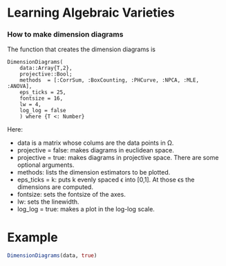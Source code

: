 # Learning Algebraic Varieties

### How to make dimension diagrams
The function that creates the dimension diagrams is
```@docs
DimensionDiagrams(
    data::Array{T,2},
    projective::Bool;
    methods  = [:CorrSum, :BoxCounting, :PHCurve, :NPCA, :MLE, :ANOVA],
    eps_ticks = 25,
    fontsize = 16,
    lw = 4,
    log_log = false
    ) where {T <: Number}
```
Here:
* data is a matrix whose colums are the data points in Ω.
* projective = false: makes diagrams in euclidean space.
* projective = true: makes diagrams in projective space.
There are some optional arguments.
* methods: lists the dimension estimators to be plotted.
* eps_ticks = k: puts k evenly spaced ϵ into [0,1]. At those ϵs the dimensions are computed.
* fontsize: sets the fontsize of the axes.
* lw: sets the linewidth.
* log_log = true: makes a plot in the log-log scale.

# Example
```julia
DimensionDiagrams(data, true)
```
